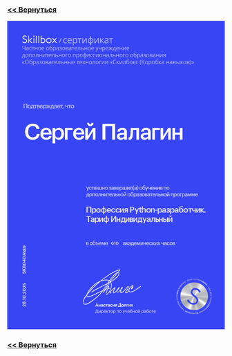 ### [<< Вернуться](../README.md)

![](Profession_%20Python_Developer.png)

### [<< Вернуться](../README.md)